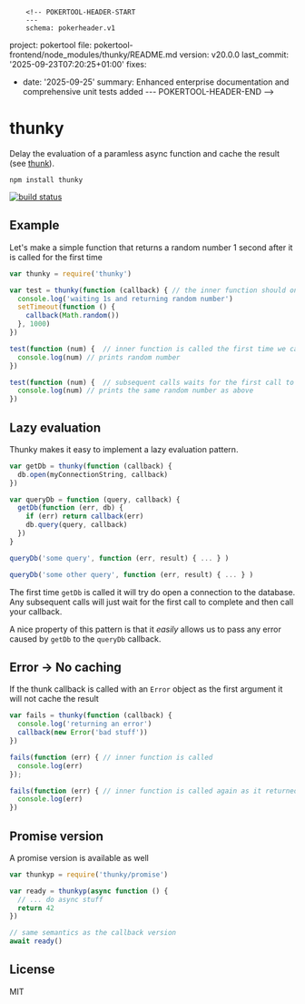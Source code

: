         <!-- POKERTOOL-HEADER-START
        ---
        schema: pokerheader.v1
project: pokertool
file: pokertool-frontend/node_modules/thunky/README.md
version: v20.0.0
last_commit: '2025-09-23T07:20:25+01:00'
fixes:
- date: '2025-09-25'
  summary: Enhanced enterprise documentation and comprehensive unit tests added
        ---
        POKERTOOL-HEADER-END -->
# thunky

Delay the evaluation of a paramless async function and cache the result (see [thunk](http://en.wikipedia.org/wiki/Thunk_%28functional_programming%29)).

```
npm install thunky
```

[![build status](http://img.shields.io/travis/mafintosh/thunky.svg?style=flat)](http://travis-ci.org/mafintosh/thunky)

## Example

Let's make a simple function that returns a random number 1 second after it is called for the first time

``` js
var thunky = require('thunky')

var test = thunky(function (callback) { // the inner function should only accept a callback
  console.log('waiting 1s and returning random number')
  setTimeout(function () {
    callback(Math.random())
  }, 1000)
})

test(function (num) {  // inner function is called the first time we call test
  console.log(num) // prints random number
})

test(function (num) {  // subsequent calls waits for the first call to finish and return the same value
  console.log(num) // prints the same random number as above
})
```

## Lazy evaluation

Thunky makes it easy to implement a lazy evaluation pattern.

``` js
var getDb = thunky(function (callback) {
  db.open(myConnectionString, callback)
})

var queryDb = function (query, callback) {
  getDb(function (err, db) {
    if (err) return callback(err)
    db.query(query, callback)
  })
}

queryDb('some query', function (err, result) { ... } )

queryDb('some other query', function (err, result) { ... } )
```

The first time `getDb` is called it will try do open a connection to the database.
Any subsequent calls will just wait for the first call to complete and then call your callback.

A nice property of this pattern is that it *easily* allows us to pass any error caused by `getDb` to the `queryDb` callback.

## Error → No caching

If the thunk callback is called with an `Error` object as the first argument it will not cache the result

``` js
var fails = thunky(function (callback) {
  console.log('returning an error')
  callback(new Error('bad stuff'))
})

fails(function (err) { // inner function is called
  console.log(err)
});

fails(function (err) { // inner function is called again as it returned an error before
  console.log(err)
})
```

## Promise version

A promise version is available as well

``` js
var thunkyp = require('thunky/promise')

var ready = thunkyp(async function () {
  // ... do async stuff
  return 42
})

// same semantics as the callback version
await ready()
```

## License

MIT

